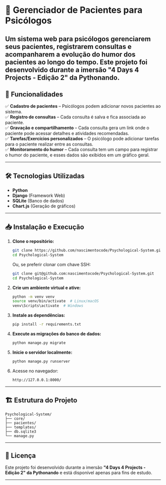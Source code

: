 # 🧠 Gerenciador de Pacientes para Psicólogos

Um sistema web para psicólogos gerenciarem seus pacientes, registrarem consultas e acompanharem a evolução do humor dos pacientes ao longo do tempo.
Este projeto foi desenvolvido durante a imersão "4 Days 4 Projects - Edição 2" da Pythonando.
---

## 🚀 **Funcionalidades**

✅ **Cadastro de pacientes** – Psicólogos podem adicionar novos pacientes ao sistema.  
✅ **Registro de consultas** – Cada consulta é salva e fica associada ao paciente.  
✅ **Gravação e compartilhamento** – Cada consulta gera um link onde o paciente pode acessar detalhes e atividades recomendadas.  
✅ **Tarefas/Exercícios personalizados** – O psicólogo pode adicionar tarefas para o paciente realizar entre as consultas.  
✅ **Monitoramento do humor** – Cada consulta tem um campo para registrar o humor do paciente, e esses dados são exibidos em um gráfico geral.  

---

## 🛠 **Tecnologias Utilizadas**

- **Python**  
- **Django** (Framework Web)  
- **SQLite** (Banco de dados)  
- **Chart.js** (Geração de gráficos)  

---

## 📥 **Instalação e Execução**

1. **Clone o repositório:**  
   ```sh
   git clone https://github.com/nascimentocode/Psychological-System.git
   cd Psychological-System
   ```  
   Ou, se preferir clonar com chave SSH:
   ```sh
   git clone git@github.com:nascimentocode/Psychological-System.git
   cd Psychological-System
   ```
   
2. **Crie um ambiente virtual e ative:**  
   ```sh
   python -m venv venv
   source venv/bin/activate  # Linux/macOS
   venv\Scripts\activate  # Windows
   ```  

3. **Instale as dependências:**  
   ```sh
   pip install -r requirements.txt
   ```  

4. **Execute as migrações do banco de dados:**  
   ```sh
   python manage.py migrate
   ```  

5. **Inicie o servidor localmente:**  
   ```sh
   python manage.py runserver
   ```  

6. Acesse no navegador:  
   ```
   http://127.0.0.1:8000/
   ```  
   
---

## 🏗 **Estrutura do Projeto**

```
Psychological-System/
├── core/
├── pacientes/
├── templates/
├── db.sqlite3  
└── manage.py
```

---

## 📝 **Licença**

Este projeto foi desenvolvido durante a imersão **"4 Days 4 Projects - Edição 2" da Pythonando** e está disponível apenas para fins de estudo.

---
